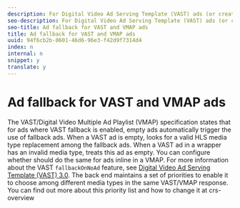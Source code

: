 ```yaml
---
description: For Digital Video Ad Serving Template (VAST) ads (or creatives) that have the fallback rule enabled, treats an ad with an invalid media type as an empty ad and attempts to use fallback ads in its place. You can configure some aspects of fallback behavior.
seo-description: For Digital Video Ad Serving Template (VAST) ads (or creatives) that have the fallback rule enabled, treats an ad with an invalid media type as an empty ad and attempts to use fallback ads in its place. You can configure some aspects of fallback behavior.
seo-title: Ad fallback for VAST and VMAP ads
title: Ad fallback for VAST and VMAP ads
uuid: 94f6cb2b-0601-46d6-96e3-f42d9f7314d4
index: n
internal: n
snippet: y
translate: y
---
```


# Ad fallback for VAST and VMAP ads

The VAST/Digital Video Multiple Ad Playlist (VMAP) specification states that for ads where VAST fallback is enabled, empty ads automatically trigger the use of fallback ads. When a VAST ad is empty,  <!-- PH element: phrases/primetime-sdk-name --> looks for a valid HLS media type replacement among the fallback ads. When a VAST ad in a wrapper has an invalid media type, <!-- PH element: phrases/primetime-sdk-name --> treats this ad as empty. You can configure whether <!-- PH element: phrases/primetime-sdk-name --> should do the same for ads inline in a VMAP. For more information about the VAST `fallbackOnNoAd` feature, see [Digital Video Ad Serving Template (VAST) 3.0](http://www.iab.net/guidelines/508676/digitalvideo/vsuite/vast). 
The  <!-- PH element: phrases/ad-insert-name --> back end maintains a set of priorities to enable it to choose among different media types in the same VAST/VMAP response. You can find out more about this priority list and how to change it at crs-overview 
